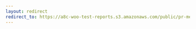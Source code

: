 ```yaml
---
layout: redirect
redirect_to: https://a8c-woo-test-reports.s3.amazonaws.com/public/pr-merge/40616/api/index.html
---
```

